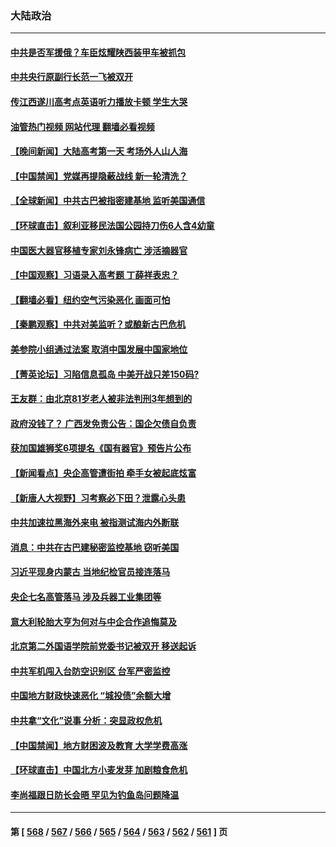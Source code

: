 ### 大陆政治
---
#### [中共是否军援俄？车臣炫耀陕西装甲车被抓包](../../pages/ncid277/n14013189.md?06092045) 
#### [中共央行原副行长范一飞被双开](../../pages/ncid277/n14013175.md?06092045) 
#### [传江西遂川高考点英语听力播放卡顿 学生大哭](../../pages/ncid277/n14013056.md?06092045) 
#### [油管热门视频 网站代理 翻墙必看视频](http://138.2.39.72:81/youtube.html?epic-marker?06092045)
#### [【晚间新闻】大陆高考第一天 考场外人山人海](../../pages/ncid277/n14013070.md?06092045) 
#### [【中国禁闻】党媒再提隐蔽战线 新一轮清洗？](../../pages/ncid277/n14012649.md?06092045) 
#### [【全球新闻】中共古巴被指密建基地 监听美国通信](../../pages/ncid277/n14013071.md?06092045) 
#### [【环球直击】叙利亚移民法国公园持刀伤6人含4幼童](../../pages/ncid277/n14012664.md?06092045) 
#### [中国医大器官移植专家刘永锋病亡 涉活摘器官](../../pages/ncid277/n14012776.md?06092045) 
#### [【中国观察】习语录入高考题 丁薛祥表忠？](../../pages/ncid277/n14012848.md?06092045) 
#### [【翻墙必看】纽约空气污染恶化 画面可怕](../../pages/ncid277/n14012890.md?06092045) 
#### [【秦鹏观察】中共对美监听？或酿新古巴危机](../../pages/ncid277/n14012690.md?06092045) 
#### [美参院小组通过法案 取消中国发展中国家地位](../../pages/ncid277/n14012741.md?06092045) 
#### [【菁英论坛】习陷信息孤岛 中美开战只差150码?](../../pages/ncid277/n14012675.md?06092045) 
#### [王友群：由北京81岁老人被非法判刑3年想到的](../../pages/ncid277/n14012647.md?06092045) 
#### [政府没钱了？ 广西发免责公告：国企欠债自负责](../../pages/ncid277/n14012596.md?06092045) 
#### [获加国雄狮奖6项提名《国有器官》预告片公布](../../pages/ncid277/n14012594.md?06092045) 
#### [【新闻看点】央企高管遭街拍 牵手女被起底炫富](../../pages/ncid277/n14012548.md?06092045) 
#### [【新唐人大视野】习考察必下田？泄露心头患](../../pages/ncid277/n14012503.md?06092045) 
#### [中共加速拉黑海外来电 被指测试海内外断联](../../pages/ncid277/n14012543.md?06092045) 
#### [消息：中共在古巴建秘密监控基地 窃听美国](../../pages/ncid277/n14012551.md?06092045) 
#### [习近平现身内蒙古 当地纪检官员接连落马](../../pages/ncid277/n14012533.md?06092045) 
#### [央企七名高管落马 涉及兵器工业集团等](../../pages/ncid277/n14012419.md?06092045) 
#### [意大利轮胎大亨为何对与中企合作追悔莫及](../../pages/ncid277/n14011825.md?06092045) 
#### [北京第二外国语学院前党委书记被双开 移送起诉](../../pages/ncid277/n14012300.md?06092045) 
#### [中共军机闯入台防空识别区 台军严密监控](../../pages/ncid277/n14012349.md?06092045) 
#### [中国地方财政快速恶化 “城投债”余额大增](../../pages/ncid277/n14012242.md?06092045) 
#### [中共拿“文化”说事 分析：突显政权危机](../../pages/ncid277/n14012227.md?06092045) 
#### [【中国禁闻】地方财困波及教育 大学学费高涨](../../pages/ncid277/n14011866.md?06092045) 
#### [【环球直击】中国北方小麦发芽 加剧粮食危机](../../pages/ncid277/n14011908.md?06092045) 
#### [李尚福跟日防长会晤 罕见为钓鱼岛问题降温](../../pages/ncid277/n14011964.md?06092045) 

---
#### 第 [ [568](./568.md?06092045) / [567](./567.md?06092045) / [566](./566.md?06092045) / [565](./565.md?06092045) / [564](./564.md?06092045) / [563](./563.md?06092045) / [562](./562.md?06092045) / [561](./561.md?06092045) ] 页
